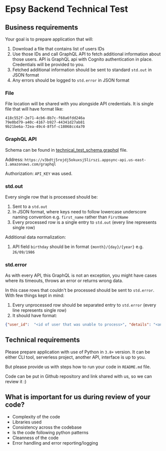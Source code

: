 # Epsy Backend Technical Test

## Business requirements
Your goal is to prepare application that will:

1. Download a file that contains list of users IDs
2. Use those IDs and call GraphQL API to fetch additional information about those users. API is GraphQL api with Cognito authentication in place. Credentials will be provided to you.
3. Fetched additional information should be sent to standard `std.out` in JSON format
4. Any errors should be logged to `std.error` in JSON format

### File
File location will be shared with you alongside API credentials. It is single file that will have format like:
```csv
418c552f-2e71-4cb6-8b7c-f68a6fdd246a
79e0bd79-a40c-4167-b927-44341d27ab81
9b21be6a-72ea-49c4-8f5f-c18068cc4a70
```

### GraphQL API
Schema can be found in [technical_test_schema.graphql](./technical_test_schema.graphql) file.

Address: `https://v3bdtj5rojdj5okuxsj5lirszi.appsync-api.us-east-1.amazonaws.com/graphql`

Authorization: `API_KEY` was used.

### std.out
Every single row that is processed should be:
1. Sent to a `std.out`
2. In JSON format, where keys need to follow lowercase underscore naming convention e.g. `first_name` rather than `FirstName`
3. Every processed row is a single entry to `std.out` (every line represents single row)

Additional data normalization:
1. API field `birthday` should be in format `{month}/{day}/{year}` e.g. `26/09/1986`

### std.error
As with every API, this GraphQL is not an exception, you might have cases where its timeouts, throws an error or returns wrong data.

In this case rows that couldn't be processed should be sent to `std.error`. With few things kept in mind:
1. Every unprocessed row should be separated entry to `std.error` (every line represents single row)
2. It should have format:
```json
{"user_id":  "<id of user that was unable to process>", "details": "<any extra information that might be helpful when debugging this problem>"}
```

## Technical requirements
Please prepare application with use of Python in `3.8+` version. It can be either CLI tool, serverless project, another API, interface is up to you. 

But please provide us with steps how to run your code in `README.md` file. 

Code can be put in Github repository and link shared with us, so we can review it :)

## What is important for us during review of your code?
* Complexity of the code
* Libraries used
* Consistency across the codebase
* Is the code following python patterns
* Cleanness of the code
* Error handling and error reporting/logging

